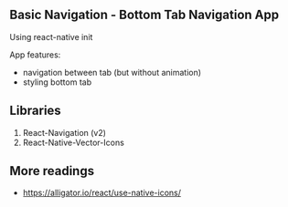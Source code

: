 ## Basic Navigation - Bottom Tab Navigation App

Using react-native init

App features:
- navigation between tab (but without animation)
- styling bottom tab

## Libraries

1. React-Navigation (v2)
2. React-Native-Vector-Icons

## More readings

- https://alligator.io/react/use-native-icons/
